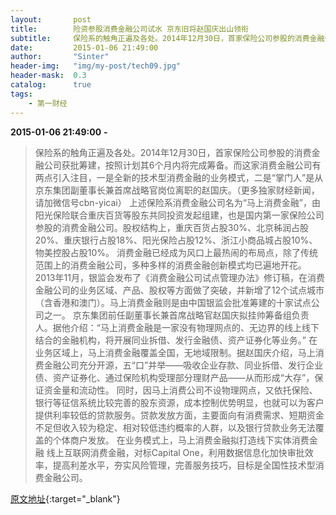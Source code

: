 ```yaml
---
layout:       post
title:        险资参股消费金融公司试水 京东旧将赵国庆出山领衔
subtitle:     保险系的触角正遍及各处。2014年12月30日，首家保险公司参股的消费金融公司获批筹建，按照计划其6个月内将完成筹备。
date:         2015-01-06 21:49:00
author:       "Sinter"
header-img:   "img/my-post/tech09.jpg"
header-mask:  0.3
catalog:      true
tags:
    - 第一财经
---
```


**2015-01-06 21:49:00**  **-**

> 保险系的触角正遍及各处。2014年12月30日，首家保险公司参股的消费金融公司获批筹建，按照计划其6个月内将完成筹备。而这家消费金融公司有两点引入注目，一是全新的技术型消费金融的业务模式，二是“掌门人”是从京东集团副董事长兼首席战略官岗位离职的赵国庆。（更多独家财经新闻，请加微信号cbn-yicai）
上述保险系消费金融公司名为“马上消费金融”，由阳光保险联合重庆百货等股东共同投资发起组建，也是国内第一家保险公司参股的消费金融公司。股权结构上，重庆百货占股30%、北京秭润占股20%、重庆银行占股18%、阳光保险占股12%、浙江小商品城占股10%、物美控股占股10%。
消费金融已经成为风口上最热闹的布局点，除了传统范围上的消费金融公司，多种多样的消费金融创新模式均已遍地开花。2013年11月，银监会发布了《消费金融公司试点管理办法》修订稿，在消费金融公司的业务区域、产品、股权等方面做了突破，并新增了12个试点城市（含香港和澳门）。马上消费金融则是由中国银监会批准筹建的十家试点公司之一。
京东集团前任副董事长兼首席战略官赵国庆拟挂帅筹备组负责人。据他介绍：“马上消费金融是一家没有物理网点的、无边界的线上线下结合的金融机构，将开展同业拆借、发行金融债、资产证券化等业务。”
在业务区域上，马上消费金融覆盖全国，无地域限制。据赵国庆介绍，马上消费金融公司充分开源，五“口”并举——吸收企业存款、同业拆借、发行企业债、资产证券化、通过保险机构受理部分理财产品——从而形成“大存”，保证资金量和流动性。
同时，因马上消费公司不设物理网点，又依托保险、银行等征信系统比较完善的股东资源，成本控制优势明显，也就可以为客户提供利率较低的贷款服务。贷款发放方面，主要面向有消费需求、短期资金不足但收入较为稳定、相对较低违约概率的人群，以及银行贷款业务无法覆盖的个体商户发放。
在业务模式上，马上消费金融拟打造线下实体消费金融 线上互联网消费金融，对标Capital One，利用数据信息化加快审批效率，提高利差水平，夯实风险管理，完善服务技巧，目标是全国性技术型消费金融公司。

[原文地址](http://www.yicai.com/news/4060414.html){:target="_blank"}


